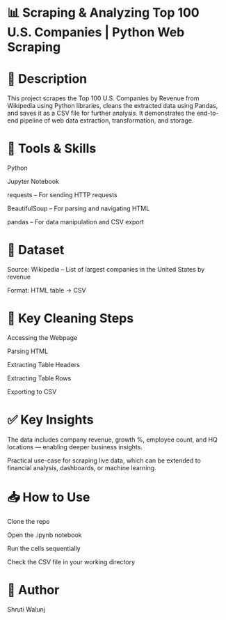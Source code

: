 # 📊 Scraping & Analyzing Top 100 U.S. Companies | Python Web Scraping
# 📝 Description
This project scrapes the Top 100 U.S. Companies by Revenue from Wikipedia using Python libraries, cleans the extracted data using Pandas, and saves it as a CSV file for further analysis. It demonstrates the end-to-end pipeline of web data extraction, transformation, and storage.

# 🔧 Tools & Skills
Python

Jupyter Notebook

requests – For sending HTTP requests

BeautifulSoup – For parsing and navigating HTML

pandas – For data manipulation and CSV export

# 📁 Dataset
Source: Wikipedia – List of largest companies in the United States by revenue

Format: HTML table → CSV

# 🔄 Key Cleaning Steps
Accessing the Webpage

Parsing HTML

Extracting Table Headers

Extracting Table Rows

Exporting to CSV

# ✅ Key Insights
The data includes company revenue, growth %, employee count, and HQ locations — enabling deeper business insights.

Practical use-case for scraping live data, which can be extended to financial analysis, dashboards, or machine learning.

# 📥 How to Use
Clone the repo

Open the .ipynb notebook

Run the cells sequentially

Check the CSV file in your working directory

# 👤 Author
Shruti Walunj
